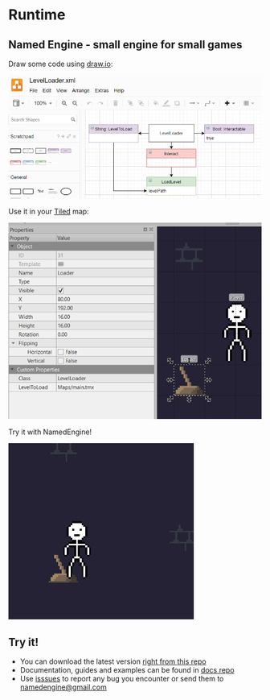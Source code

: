 # Runtime

## Named Engine - small engine for small games

Draw some code using [draw.io](https://draw.io):

![](README/levelloadercode.png)

Use it in your [Tiled](https://www.mapeditor.org/) map:

![](README/levelloadermap.png)

Try it with NamedEngine!

![](README/profit.png)

## Try it!

* You can download the latest version [right from this repo](https://github.com/NamedEngine/runtime/releases)
* Documentation, guides and examples can be found in [docs repo](https://github.com/NamedEngine/docs)
* Use [isssues](https://github.com/NamedEngine/runtime/issues) to report any bug you encounter
or send them to [namedengine@gmail.com](mailto:namedengine@gmail.com)
